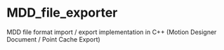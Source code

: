 # MDD_file_exporter
MDD file format import / export implementation in C++ (Motion Designer Document / Point Cache Export)
